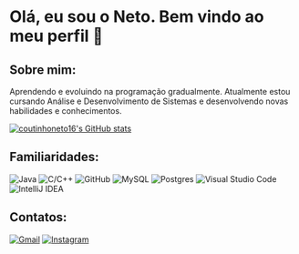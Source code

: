 <h1> Olá, eu sou o Neto. Bem vindo ao meu perfil 👋 </h1>

<h2>Sobre mim:</h2>
<p> Aprendendo e evoluindo na programação gradualmente. Atualmente estou cursando Análise e Desenvolvimento de Sistemas e desenvolvendo novas habilidades e conhecimentos.<p>
  
[![coutinhoneto16's GitHub stats](https://github-readme-stats.vercel.app/api?username=coutinhoneto16&theme=radical)](https://github.com/coutinhoneto16/github-readme-stats)

<h2>Familiaridades: </h2>

![Java](https://img.shields.io/badge/java-%23ED8B00.svg?style=for-the-badge&logo=openjdk&logoColor=white) ![C/C++](https://img.shields.io/badge/-C/C++-lightpink?style=for-the-badge&logo=c&logoColor=black) ![GitHub](https://img.shields.io/badge/github-%23121011.svg?style=for-the-badge&logo=github&logoColor=white) ![MySQL](https://img.shields.io/badge/MySQL-005C84?style=for-the-badge&logo=mysql&logoColor=white) ![Postgres](https://img.shields.io/badge/postgres-%23316192.svg?style=for-the-badge&logo=postgresql&logoColor=white)  ![Visual Studio Code](https://img.shields.io/badge/Visual%20Studio%20Code-0078d7.svg?style=for-the-badge&logo=visual-studio-code&logoColor=white) ![IntelliJ IDEA](https://img.shields.io/badge/IntelliJIDEA-000000.svg?style=for-the-badge&logo=intellij-idea&logoColor=white) 

<h2>Contatos: </h2>

[![Gmail](https://img.shields.io/badge/Gmail-D14836?style=for-the-badge&logo=gmail&logoColor=white)](https://mailto:coutinhoneto16@gmail.com)
[![Instagram](https://img.shields.io/badge/Instagram-E4405F?style=for-the-badge&logo=instagram&logoColor=white)](https://www.instagram.com/neto_cout1/)

